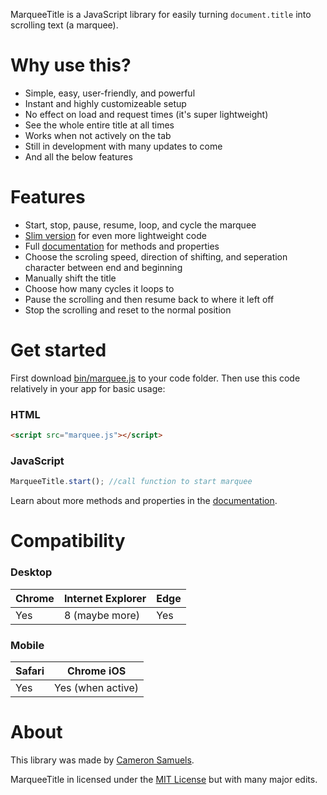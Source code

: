 MarqueeTitle is a JavaScript library for easily turning `document.title` into scrolling text (a marquee).
# Why use this?
- Simple, easy, user-friendly, and powerful
- Instant and highly customizeable setup
- No effect on load and request times (it's super lightweight)
- See the whole entire title at all times
- Works when not actively on the tab
- Still in development with many updates to come
- And all the below features

# Features
- Start, stop, pause, resume, loop, and cycle the marquee
- [Slim version](bin/marquee.slim.js) for even more lightweight code
- Full [documentation](http://github.com/CameronSamuels/marqueetitle/wiki) for methods and properties
- Choose the scroling speed, direction of shifting, and seperation character between end and beginning
- Manually shift the title
- Choose how many cycles it loops to
- Pause the scrolling and then resume back to where it left off
- Stop the scrolling and reset to the normal position

# Get started
First download [bin/marquee.js](bin/marquee.js) to your code folder. Then use this code relatively in your app for basic usage:

### HTML
```html
<script src="marquee.js"></script>
```
### JavaScript
```javascript
MarqueeTitle.start(); //call function to start marquee
```

Learn about more methods and properties in the [documentation](http://github.com/CameronSamuels/marqueetitle/wiki).

# Compatibility
### Desktop
| Chrome | Internet Explorer | Edge
|---|---|---
| Yes | 8 (maybe more) | Yes
### Mobile
| Safari | Chrome iOS
|---|---
| Yes | Yes (when active)

# About

This library was made by [Cameron Samuels](http://cameronsamuels.com).

MarqueeTitle in licensed under the [MIT License](LICENSE) but with many major edits.

